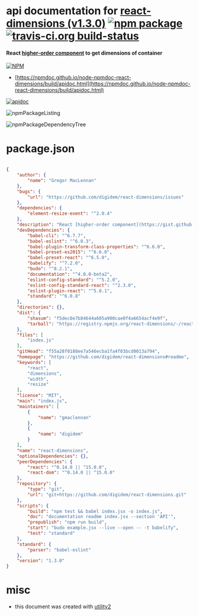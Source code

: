 # api documentation for  [react-dimensions (v1.3.0)](https://github.com/digidem/react-dimensions#readme)  [![npm package](https://img.shields.io/npm/v/npmdoc-react-dimensions.svg?style=flat-square)](https://www.npmjs.org/package/npmdoc-react-dimensions) [![travis-ci.org build-status](https://api.travis-ci.org/npmdoc/node-npmdoc-react-dimensions.svg)](https://travis-ci.org/npmdoc/node-npmdoc-react-dimensions)
#### React [higher-order component](https://gist.github.com/sebmarkbage/ef0bf1f338a7182b6775) to get dimensions of container

[![NPM](https://nodei.co/npm/react-dimensions.png?downloads=true&downloadRank=true&stars=true)](https://www.npmjs.com/package/react-dimensions)

- [https://npmdoc.github.io/node-npmdoc-react-dimensions/build/apidoc.html](https://npmdoc.github.io/node-npmdoc-react-dimensions/build/apidoc.html)

[![apidoc](https://npmdoc.github.io/node-npmdoc-react-dimensions/build/screenCapture.buildCi.browser.%252Ftmp%252Fbuild%252Fapidoc.html.png)](https://npmdoc.github.io/node-npmdoc-react-dimensions/build/apidoc.html)

![npmPackageListing](https://npmdoc.github.io/node-npmdoc-react-dimensions/build/screenCapture.npmPackageListing.svg)

![npmPackageDependencyTree](https://npmdoc.github.io/node-npmdoc-react-dimensions/build/screenCapture.npmPackageDependencyTree.svg)



# package.json

```json

{
    "author": {
        "name": "Gregor MacLennan"
    },
    "bugs": {
        "url": "https://github.com/digidem/react-dimensions/issues"
    },
    "dependencies": {
        "element-resize-event": "^2.0.4"
    },
    "description": "React [higher-order component](https://gist.github.com/sebmarkbage/ef0bf1f338a7182b6775) to get dimensions of container",
    "devDependencies": {
        "babel-cli": "^6.7.7",
        "babel-eslint": "^6.0.3",
        "babel-plugin-transform-class-properties": "^6.6.0",
        "babel-preset-es2015": "^6.6.0",
        "babel-preset-react": "^6.5.0",
        "babelify": "^7.2.0",
        "budo": "^8.2.1",
        "documentation": "^4.0.0-beta2",
        "eslint-config-standard": "^5.2.0",
        "eslint-config-standard-react": "^2.3.0",
        "eslint-plugin-react": "^5.0.1",
        "standard": "^6.0.8"
    },
    "directories": {},
    "dist": {
        "shasum": "f5dec8e7b84644a605a900cae0f4a6654acf4e9f",
        "tarball": "https://registry.npmjs.org/react-dimensions/-/react-dimensions-1.3.0.tgz"
    },
    "files": [
        "index.js"
    ],
    "gitHead": "f55a28f0188ee7a546ecba1fa4f03bcd0013a794",
    "homepage": "https://github.com/digidem/react-dimensions#readme",
    "keywords": [
        "react",
        "dimensions",
        "width",
        "resize"
    ],
    "license": "MIT",
    "main": "index.js",
    "maintainers": [
        {
            "name": "gmaclennan"
        },
        {
            "name": "digidem"
        }
    ],
    "name": "react-dimensions",
    "optionalDependencies": {},
    "peerDependencies": {
        "react": "^0.14.0 || ^15.0.0",
        "react-dom": "^0.14.0 || ^15.0.0"
    },
    "repository": {
        "type": "git",
        "url": "git+https://github.com/digidem/react-dimensions.git"
    },
    "scripts": {
        "build": "npm test && babel index.jsx -o index.js",
        "doc": "documentation readme index.jsx --section 'API'",
        "prepublish": "npm run build",
        "start": "budo example.jsx --live --open -- -t babelify",
        "test": "standard"
    },
    "standard": {
        "parser": "babel-eslint"
    },
    "version": "1.3.0"
}
```



# misc
- this document was created with [utility2](https://github.com/kaizhu256/node-utility2)
